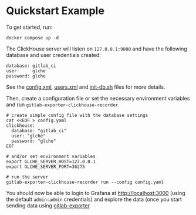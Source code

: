 # Quickstart Example

To get started, run:
```shell
docker compose up -d
```

The ClickHouse server will listen on `127.0.0.1:9000` and have the following
database and user credentials created:
```
database: gitlab_ci
user:     glche
password: glche
```
See the
[config.xml](./clickhouse/config.xml),
[users.xml](./clickhouse/users.xml) and
[init-db.sh](./clickhouse/initdb.d/init-db.sh)
files for more details.

Then, create a configuration file or set the necessary environment variables
and run `gitlab-exporter-clickhouse-recorder`.
```shell
# create simple config file with the database settings
cat <<EOF > config.yaml
clickhouse:
  database: "gitlab_ci"
  user: "glche"
  password: "glche"
EOF

# and/or set environment variables
export GLCHE_SERVER_HOST=127.0.0.1
export GLCHE_SERVER_PORT=36275

# run the server
gitlab-exporter-clickhouse-recorder run --config config.yaml
```

You should now be able to login to Grafana at <http://localhost:3000> (using
the default `admin:admin` credentials) and explore the data 
(once you start sending data using [gitlab-exporter][gh-gitlab-exporter].

<!-- Links -->
[gh-gitlab-exporter]: https://github.com/cluttrdev/gitlab-exporter

